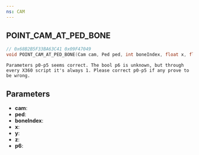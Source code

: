 ```yaml
---
ns: CAM
---
```

## POINT_CAM_AT_PED_BONE

```c
// 0x68B2B5F33BA63C41 0x09F47049
void POINT_CAM_AT_PED_BONE(Cam cam, Ped ped, int boneIndex, float x, float y, float z, BOOL p6);
```

```
Parameters p0-p5 seems correct. The bool p6 is unknown, but through every X360 script it's always 1. Please correct p0-p5 if any prove to be wrong.  
```

## Parameters
* **cam**: 
* **ped**: 
* **boneIndex**: 
* **x**: 
* **y**: 
* **z**: 
* **p6**: 

